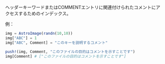 ヘッダーキーワードまたはCOMMENTエントリに関連付けられたコメントにアクセスするためのインデックス。

例：

```julia
img = AstroImage(randn(10,10))
img["ABC"] = 1
img["ABC", Comment] = "このキーを説明するコメント"

push!(img, Comment, "このファイルの目的はコメントを示すことです")
img[Comment] # ["このファイルの目的はコメントを示すことです"]
```
